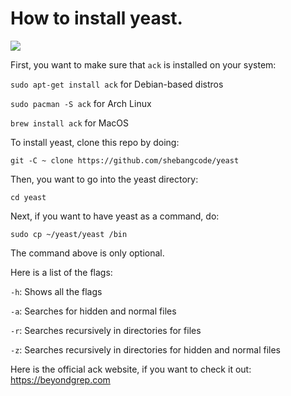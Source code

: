 # How to install yeast.

![](https://user-images.githubusercontent.com/94982718/230476773-eafbe948-ef00-4543-907e-e0939a26c653.png)

First, you want to make sure that `ack` is installed on your system:

`sudo apt-get install ack` for Debian-based distros

`sudo pacman -S ack` for Arch Linux

`brew install ack` for MacOS

To install yeast, clone this repo by doing:

`git -C ~ clone https://github.com/shebangcode/yeast`

Then, you want to go into the yeast directory:

`cd yeast`

Next, if you want to have yeast as a command, do:

`sudo cp ~/yeast/yeast /bin`

The command above is only optional.


Here is a list of the flags:

`-h`: Shows all the flags

`-a`: Searches for hidden and normal files

`-r`: Searches recursively in directories for files

`-z`: Searches recursively in directories for hidden and normal files

Here is the official ack website, if you want to check it out: https://beyondgrep.com
